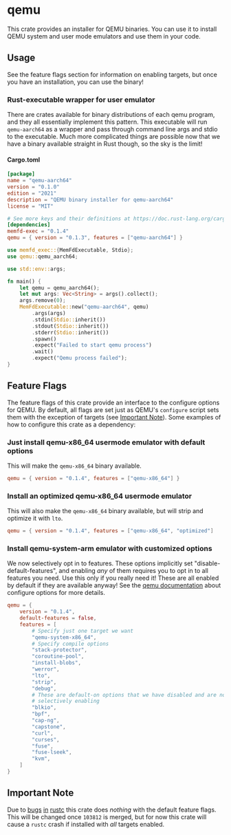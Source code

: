 # qemu

This crate provides an installer for QEMU binaries. You can use it to install QEMU
system and user mode emulators and use them in your code.

## Usage

See the feature flags section for information on enabling targets, but once you have
an installation, you can use the binary!

### Rust-executable wrapper for user emulator

There are crates available for binary distributions of each qemu program, and they all
essentially implement this pattern. This executable will run `qemu-aarch64` as a wrapper
and pass through command line args and stdio to the executable. Much more complicated
things are possible now that we have a binary available straight in Rust though, so
the sky is the limit!

#### Cargo.toml

```toml
[package]
name = "qemu-aarch64"
version = "0.1.0"
edition = "2021"
description = "QEMU binary installer for qemu-aarch64"
license = "MIT"

# See more keys and their definitions at https://doc.rust-lang.org/cargo/reference/manifest.html
[dependencies]
memfd-exec = "0.1.4"
qemu = { version = "0.1.3", features = ["qemu-aarch64"] }
```

```rust
use memfd_exec::{MemFdExecutable, Stdio};
use qemu::qemu_aarch64;

use std::env::args;

fn main() {
    let qemu = qemu_aarch64();
    let mut args: Vec<String> = args().collect();
    args.remove(0);
    MemFdExecutable::new("qemu-aarch64", qemu)
        .args(args)
        .stdin(Stdio::inherit())
        .stdout(Stdio::inherit())
        .stderr(Stdio::inherit())
        .spawn()
        .expect("Failed to start qemu process")
        .wait()
        .expect("Qemu process failed");
}
```

## Feature Flags

The feature flags of this crate provide an interface to the configure options for
QEMU. By default, all flags are set just as QEMU's `configure` script sets them with
the exception of targets (see [Important Note](#important-note)). Some examples of how
to configure this crate as a dependency:

### Just install qemu-x86_64 usermode emulator with default options

This will make the `qemu-x86_64` binary available.

```toml
qemu = { version = "0.1.4", features = ["qemu-x86_64"] }
```

### Install an optimized qemu-x86_64 usermode emulator

This will also make the `qemu-x86_64` binary available, but will strip and optimize it
with `lto`.

```toml
qemu = { version = "0.1.4", features = ["qemu-x86_64", "optimized"]
```

### Install qemu-system-arm emulator with customized options

We now selectively opt in to features. These options implicitly set
"disable-default-features", and enabling *any* of them requires you
to opt in to all features you need. Use this only if you really need
it! These are all enabled by default if they are available anyway! See
the [qemu documentation](https://www.qemu.org/docs/master/devel/build-system.html#stage-1-configure)
about configure options for more details.

```toml
qemu = {
    version = "0.1.4",
    default-features = false,
    features = [
        # Specify just one target we want
        "qemu-system-x86_64",
        # Specify compile options
        "stack-protector",
        "coroutine-pool",
        "install-blobs",
        "werror",
        "lto",
        "strip",
        "debug",
        # These are default-on options that we have disabled and are now
        # selectively enabling
        "blkio",
        "bpf",
        "cap-ng",
        "capstone",
        "curl",
        "curses",
        "fuse",
        "fuse-lseek",
        "kvm",
    ]
}
```

## Important Note

Due to [bugs](https://github.com/rust-lang/rust/pull/103812)
[in](https://github.com/rust-lang/rust/issues/103979) [rustc](https://github.com/rust-lang/rust/issues/65818)
this crate does *nothing* with the default feature flags. This will be changed once `103812`
is merged, but for now this crate will cause a `rustc` crash if installed with *all*
targets enabled.

